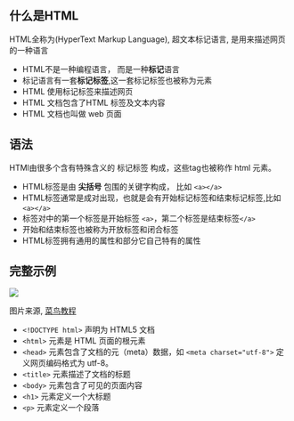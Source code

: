 ## 什么是HTML
HTML全称为(HyperText Markup Language), 超文本标记语言, 是用来描述网页的一种语言
- HTML不是一种编程语言， 而是一种**标记**语言
- 标记语言有一套**标记标签**,这一套标记标签也被称为元素
- HTML 使用标记标签来描述网页
- HTML 文档包含了HTML 标签及文本内容
- HTML 文档也叫做 web 页面


## 语法
HTMl由很多个含有特殊含义的 标记标签 构成，这些tag也被称作 html 元素。
- HTML标签是由 **尖括号** 包围的关键字构成， 比如 `<a></a>`
- HTML标签通常是成对出现，也就是会有开始标记标签和结束标记标签,比如 `<a></a>`
- 标签对中的第一个标签是开始标签 `<a>`，第二个标签是结束标签`</a>`
- 开始和结束标签也被称为开放标签和闭合标签
- HTML标签拥有通用的属性和部分它自己特有的属性

## 完整示例
![](https://www.runoob.com/wp-content/uploads/2013/06/02A7DD95-22B4-4FB9-B994-DDB5393F7F03.jpg)

图片来源, [菜鸟教程](https://www.runoob.com/html/html-intro.html)

- `<!DOCTYPE html>` 声明为 HTML5 文档
- `<html>` 元素是 HTML 页面的根元素
- `<head>` 元素包含了文档的元（meta）数据，如 `<meta charset="utf-8">` 定义网页编码格式为 utf-8。
- `<title>` 元素描述了文档的标题
- `<body>` 元素包含了可见的页面内容
- `<h1>` 元素定义一个大标题
- `<p>` 元素定义一个段落



